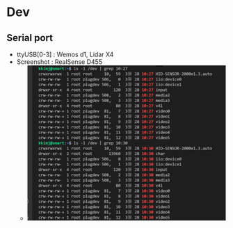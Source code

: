 # Dev

## Serial port

* ttyUSB[0-3] : Wemos d1, Lidar X4
* Screenshot : RealSense D455
    * ![serial_port_screenshot](https://raw.githubusercontent.com/KKimj/smartwheelchair/main/images/screenshots/screenshot1.png?raw=true "Title")
 